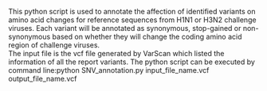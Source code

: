 This python script is used to annotate the affection of identified variants on amino acid changes for reference sequences from H1N1 or H3N2 challenge viruses. 
Each variant will be annotated as synonymous, stop-gained or non-synonymous based on whether they will change the coding amino acid region of challenge viruses.   
The input file is the vcf file generated by VarScan which listed the information of all the report variants. 
The python script can be executed by command line:python SNV_annotation.py input_file_name.vcf output_file_name.vcf
